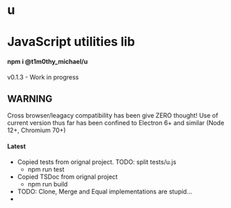 # u
# JavaScript utilities lib
#### npm i @t1m0thy_michael/u

v0.1.3 - Work in progress

## WARNING
Cross browser/leagacy compatibility has been give ZERO thought! Use of current version thus far has been confined to Electron 6+ and similar (Node 12+, Chromium 70+)

#### Latest
- Copied tests from orignal project. TODO: split tests/u.js
    - npm run test
- Copied TSDoc from orignal project
    - npm run build
- TODO: Clone, Merge and Equal implementations are stupid...
- 
